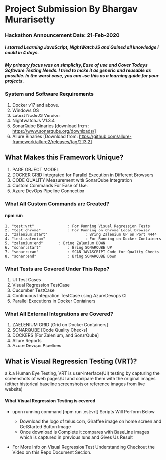 # Project Submission By Bhargav Murarisetty

### Hackathon Announcement Date: 21-Feb-2020 
##### I started Learning JavaScript, NightWatchJS and Gained all knowledge i could in 4 days.

##### My primary focus was on simplicity, Ease of use and Cover Todays Software Testing Needs. I tried to make it as generic and reusable as possible. In the worst case, you can use this as a learning guide for your projects.

### System and Software Requirements
1. Docker v17 and above.
2. Windows OS
3. Latest NodeJS Version
4. NightwatchJs V1.3.4
5. SonarQube Binaries [download from : https://www.sonarqube.org/downloads/]
6. Allure Binaries [Download from: https://github.com/allure-framework/allure2/releases/tag/2.13.2]

## What Makes this Framework Unique?
1. PAGE OBJECT MODEL 
2. DOCKER GRID Integrated for Parallel Execution in Different Browsers
3. CODE QUALITY Measurement with SonarQube Integration
4. Custom Commands For Ease of Use.
5. Azure DevOps Pipeline Connection

### What All Custom Commands are Created?
#### npm run 
    1. "test:vrt" 				: For Running Visual Regression Tests 
    2. "test:chrome" 			: For Running on Chrome Local Browser
    3. "zalenium:start" 				: Bring Zalenium UP on Port 4444
    4. "test:zalenium" 					: For Running on Docker Containers
    5. "zalenium:end" 		: Bring Zalenium DOWN
    6. "sonar:start" 			: Bring SONARQUBE UP
    7. "sonar:scan" 			: SCAN JAVASCRIPT Code for Quality Checks
    8. "sonar:end" 				: Bring SONARQUBE Down

### What Tests are Covered Under This Repo?

1. UI Test Cases
2. Visual Regression TestCase
3. Cucumber TestCase
4. Continuous Integration TestCase using AzureDevops CI
5. Parallel Executions in Docker Containers

### What All External Integrations are Covered?

1. ZAELENIUM GRID [Grid on Docker Containers]
2. SONARQUBE [Code Quality Checks]
3. DOCKERS [For Zalenium, and SonarQube]
4. Allure Reports
5. Azure Devops Pipelines

## What is  Visual Regression Testing (VRT)?
a.k.a Human Eye Testing, VRT is user-interface(UI) testing by capturing the screenshots of web pages/UI and compare them with the original images (either historical baseline screenshots or reference images from live website)

#### What Visual Regression Testing is covered
* upon running command [npm run test:vrt] Scripts Will Perform Below
	* Download the logo of telus.com, Giraffee image on home screen and GetStarted Button Image
	* Once download is Complete it compares with BaseLine images which is captured in previous runs and Gives Us Result
	
* For More Info on Visual Regression Test Understanding Checkout the Video on this Repo Document Section. 


